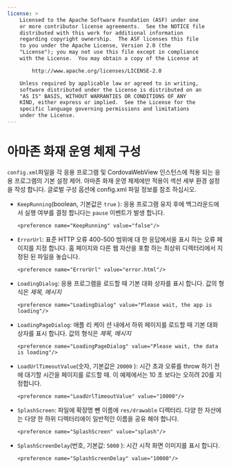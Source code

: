 ```yaml
---
license: >
    Licensed to the Apache Software Foundation (ASF) under one
    or more contributor license agreements.  See the NOTICE file
    distributed with this work for additional information
    regarding copyright ownership.  The ASF licenses this file
    to you under the Apache License, Version 2.0 (the
    "License"); you may not use this file except in compliance
    with the License.  You may obtain a copy of the License at

        http://www.apache.org/licenses/LICENSE-2.0

    Unless required by applicable law or agreed to in writing,
    software distributed under the License is distributed on an
    "AS IS" BASIS, WITHOUT WARRANTIES OR CONDITIONS OF ANY
    KIND, either express or implied.  See the License for the
    specific language governing permissions and limitations
    under the License.
---
```


# 아마존 화재 운영 체제 구성

`config.xml`파일을 각 응용 프로그램 및 CordovaWebView 인스턴스에 적용 되는 응용 프로그램의 기본 설정 제어. 아마존 화재 운영 체제에만 적용이 섹션 세부 환경 설정을 작성 합니다. 글로벌 구성 옵션에 config.xml 파일 정보를 참조 하십시오.

*   `KeepRunning`(boolean, 기본값은 `true` ): 응용 프로그램 유지 후에 백그라운드에서 실행 여부를 결정 합니다는 `pause` 이벤트가 발생 합니다.
    
        <preference name="KeepRunning" value="false"/>
        

*   `ErrorUrl`: 표준 HTTP 오류 400-500 범위에 대 한 응답에서을 표시 하는 오류 페이지를 지정 합니다. 홈 페이지와 다른 웹 자산을 포함 하는 최상위 디렉터리에서 지정된 된 파일을 놓습니다.
    
        <preference name="ErrorUrl" value="error.html"/>
        

*   `LoadingDialog`: 응용 프로그램을 로드할 때 기본 대화 상자를 표시 합니다. 값의 형식은 *제목, 메시지*
    
        <preference name="LoadingDialog" value="Please wait, the app is loading"/>
        

*   `LoadingPageDialog`: 애플 리 케이 션 내에서 하위 페이지를 로드할 때 기본 대화 상자를 표시 합니다. 값의 형식은 *제목, 메시지*
    
        <preference name="LoadingPageDialog" value="Please wait, the data is loading"/>
        

*   `LoadUrlTimeoutValue`(숫자, 기본값은 `20000` ): 시간 초과 오류를 throw 하기 전에 대기할 시간을 페이지를 로드할 때. 이 예제에서는 10 초 보다는 오히려 20를 지정합니다.
    
        <preference name="LoadUrlTimeoutValue" value="10000"/>
        

*   `SplashScreen`: 파일에 확장명 뺀 이름에 `res/drawable` 디렉터리. 다양 한 자산에는 다양 한 하위 디렉터리에이 일반적인 이름을 공유 해야 합니다.
    
        <preference name="SplashScreen" value="splash"/>
        

*   `SplashScreenDelay`(번호, 기본값: `5000` ): 시간 시작 화면 이미지를 표시 합니다.
    
        <preference name="SplashScreenDelay" value="10000"/>